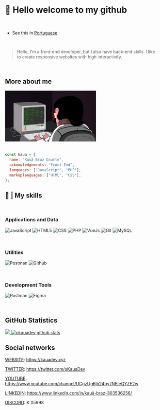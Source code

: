 # 👋 Hello welcome to my github

<br/>

- See this in [Portuguese](./README.md)

<br/>

> Hello, I'm a front-end developer, but I also have back-end skills. I like to create responsive websites with high interactivity.

<br/>

## More about me

<img src="./programming.webp" width="300px"/>
<br/>
<br/>

```js
const kaua = {
  name: "Kauã Braz Daurte",
  acknowledgements: "Front-End",
  languages: ["JavaScript", "PHP"],
  markuplanguages: ["HTML", "CSS"],
};
```

## 🚀 | My skills

<br/>

### Applications and Data

![JavaScript](https://img.shields.io/badge/JavaScript-323330?style=for-the-badge&logo=javascript&logoColor=F7DF1E)
![HTML5](https://img.shields.io/badge/HTML5-E34F26?style=for-the-badge&logo=html5&logoColor=white)
![CSS](https://img.shields.io/badge/CSS3-1572B6?style=for-the-badge&logo=css3&logoColor=white)
![PHP](https://img.shields.io/badge/PHP-777BB4?style=for-the-badge&logo=php&logoColor=white)
![VueJs](https://img.shields.io/badge/Vue.js-35495E?style=for-the-badge&logo=vue.js&logoColor=4FC08D)
![Git](https://img.shields.io/badge/Git-E34F26?style=for-the-badge&logo=git&logoColor=white)
![MySQL](https://img.shields.io/badge/MySQL-00000F?style=for-the-badge&logo=mysql&logoColor=white)

<br/>

### Utilities

![Postman](https://img.shields.io/badge/Postman-333333?style=for-the-badge&logo=postman)
![Github](https://img.shields.io/badge/Github-333333?style=for-the-badge&logo=github)

<br/>

### Development Tools

![Postman](https://img.shields.io/badge/Visual%20Studio%20Code-333333?style=for-the-badge&logo=visual-studio-code&logoColor=007ACC)
![Figma](https://img.shields.io/badge/Figma-333333?style=for-the-badge&logo=figma&logoColor=007ACC)

<br/>

## GitHub Statistics

<a href="https://github.com/oKauaDev/">
  <img src="https://github-readme-stats.vercel.app/api/top-langs/?username=okauadev&theme=dracula&hide_langs_below=1"/>
</a>

<a href="https://github.com/oKauaDev/">
  <img src="https://github-readme-stats.vercel.app/api?username=okauadev&show_icons=true&theme=dracula&line_height=27" alt="okauadev github stats"/>
</a>
  
<br/>

## Social networks

[WEBSITE](https://kauadev.xyz): https://kauadev.xyz

[TWITTER](https://twitter.com/oKauaDev): https://twitter.com/oKauaDev

[YOUTUBE](https://www.youtube.com/channel/UCgzUg6jb24by7NEIeQYZE2w): https://www.youtube.com/channel/UCgzUg6jb24by7NEIeQYZE2w

[LINKEDIN](https://www.linkedin.com/in/kauã-braz-303536256/): https://www.linkedin.com/in/kauã-braz-303536256/

[DISCORD](https://discordapp.com/users/668849866805477398): K.#5998
